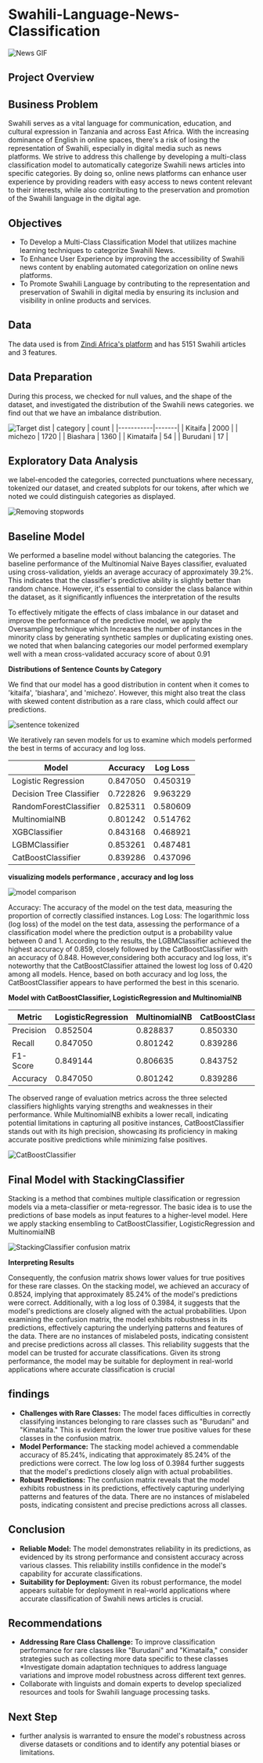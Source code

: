 # Swahili-Language-News-Classification
<img src="News.gif" alt="News GIF" style="max-height: 2630px;">


## Project Overview

## Business Problem

Swahili serves as a vital language for communication, education, and cultural expression in Tanzania and across East Africa. With the increasing dominance of English in online spaces, there's a risk of losing the representation of Swahili, especially in digital media such as news platforms. We strive to address this challenge by developing a multi-class classification model to automatically categorize Swahili news articles into specific categories. By doing so, online news platforms can enhance user experience by providing readers with easy access to news content relevant to their interests, while also contributing to the preservation and promotion of the Swahili language in the digital age.
## Objectives
* To Develop a Multi-Class Classification Model that utilizes machine learning techniques to categorize Swahili News.
* To Enhance User Experience by improving the accessibility of Swahili news content by enabling automated categorization on online news platforms.
* To Promote Swahili Language by contributing to the representation and preservation of Swahili in digital media by ensuring its inclusion and visibility in online products and services.
## Data
The data used is from [Zindi Africa's platform]( https://zindi.africa/hackathons/swahili-news-classification-challenge/data.) and has 5151 Swahili articles and 3 features.

## Data Preparation
During this process, we checked for null values, and the shape of the dataset, and investigated the distribution of the Swahili news categories. we find out that we have an imbalance distribution.




![Target dist](https://github.com/JohnNkakuyia/Swahili-Language-News-Classification-/blob/main/images/target_dist.jpg) 
| category  | count |
|-----------|-------|
| Kitaifa   | 2000  |
| michezo   | 1720  |
| Biashara  | 1360  |
| Kimataifa | 54    |
| Burudani  | 17    |

## Exploratory Data Analysis
we label-encoded the categories, corrected punctuations where necessary, tokenized our dataset, and created subplots for our tokens, after which we noted we could distinguish categories as displayed. 

![Removing stopwords](https://github.com/JohnNkakuyia/Swahili-Language-News-Classification-/blob/main/images/No_stopwords.jpg)

## Baseline Model
We performed a baseline model without balancing the categories. The baseline performance of the Multinomial Naive Bayes classifier, evaluated using cross-validation, yields an average accuracy of approximately 39.2%. This indicates that the classifier's predictive ability is slightly better than random chance. However, it's essential to consider the class balance within the dataset, as it significantly influences the interpretation of the results

To effectively mitigate the effects of class imbalance in our dataset and improve the
performance of the predictive model, we apply the Oversampling technique which Increases the
number of instances in the minority class by generating synthetic samples or duplicating
existing ones. we noted that when balancing categories our model performed exemplary well with a mean cross-validated accuracy score of about 0.91

**Distributions of Sentence Counts by Category**

We find that our model has a good distribution in content when it comes to 'kitaifa', 'biashara',
and 'michezo'. However, this might also treat the class with skewed content distribution as a
rare class, which could affect our predictions.

![sentence tokenized](https://github.com/JohnNkakuyia/Swahili-Language-News-Classification-/blob/main/images/Sentence_token.jpg)

We iteratively ran seven models for us to examine which models performed the best in terms of accuracy and log loss.

|    Model                   | Accuracy | Log Loss |
|---------------------------|----------|----------|
| Logistic Regression       | 0.847050 | 0.450319 |
| Decision Tree Classifier  | 0.722826 | 9.963229 |
| RandomForestClassifier    | 0.825311 | 0.580609 |
| MultinomialNB             | 0.801242 | 0.514762 |
| XGBClassifier             | 0.843168 | 0.468921 |
| LGBMClassifier            | 0.853261 | 0.487481 |
| CatBoostClassifier        | 0.839286 | 0.437096 |


**visualizing models performance , accuracy and log loss**

![model comparison](https://github.com/JohnNkakuyia/Swahili-Language-News-Classification-/blob/main/images/model_comparison.jpg)

Accuracy: The accuracy of the model on the test data, measuring the proportion of correctly
classified instances. Log Loss: The logarithmic loss (log loss) of the model on the test data,
assessing the performance of a classification model where the prediction output is a probability
value between 0 and 1. According to the results, the LGBMClassifier achieved the highest
accuracy of 0.859, closely followed by the CatBoostClassifier with an accuracy of 0.848. However,considering both accuracy and log loss, it's noteworthy that the CatBoostClassifier attained the
lowest log loss of 0.420 among all models.
Hence, based on both accuracy and log loss, the CatBoostClassifier appears to have performed
the best in this scenario.

**Model with CatBoostClassifier, LogisticRegression and MultinomialNB**

| Metric    | LogisticRegression | MultinomialNB | CatBoostClassifier |
|-----------|--------------------|---------------|--------------------|
| Precision | 0.852504           | 0.828837      | 0.850330           |
| Recall    | 0.847050           | 0.801242      | 0.839286           |
| F1-Score  | 0.849144           | 0.806635      | 0.843752           |
| Accuracy  | 0.847050           | 0.801242      | 0.839286           |



The observed range of evaluation metrics across the three selected classifiers highlights varying
strengths and weaknesses in their performance. While MultinomialNB exhibits a lower recall,
indicating potential limitations in capturing all positive instances, CatBoostClassifier stands out
with its high precision, showcasing its proficiency in making accurate positive predictions while
minimizing false positives.

![CatBoostClassifier](https://github.com/JohnNkakuyia/Swahili-Language-News-Classification-/blob/main/images/catboost_matrix.jpg)

## Final Model with StackingClassifier 
Stacking is a method that combines multiple classification or regression models via a meta-classifier or meta-regressor. The basic idea is to use the predictions of base models as input features to a higher-level model. Here we apply stacking ensembling to CatBoostClassifier, LogisticRegression and MultinomialNB

![StackingClassifier confusion matrix](https://github.com/JohnNkakuyia/Swahili-Language-News-Classification-/blob/main/images/final_confusion_matrix.jpg)

**Interpreting Results**

 Consequently, the confusion matrix shows lower values for true positives for these rare classes.
On the stacking model, we achieved an accuracy of 0.8524, implying that approximately 85.24%
of the model's predictions were correct. Additionally, with a log loss of 0.3984, it suggests that
the model's predictions are closely aligned with the actual probabilities.
Upon examining the confusion matrix, the model exhibits robustness in its predictions,
effectively capturing the underlying patterns and features of the data. There are no instances of
mislabeled posts, indicating consistent and precise predictions across all classes. This reliability
suggests that the model can be trusted for accurate classifications. Given its strong
performance, the model may be suitable for deployment in real-world applications where
accurate classification is crucial

## findings
* **Challenges with Rare Classes:** The model faces difficulties in correctly classifying instances belonging to rare classes such as "Burudani" and "Kimataifa." This is evident from the lower true positive values for these classes in the confusion matrix.
* **Model Performance:** The stacking model achieved a commendable accuracy of 85.24%, indicating that approximately 85.24% of the predictions were correct. The low log loss of 0.3984 further suggests that the model's predictions closely align with actual probabilities.
* **Robust Predictions:** The confusion matrix reveals that the model exhibits robustness in its predictions, effectively capturing underlying patterns and features of the data. There are no instances of mislabeled posts, indicating consistent and precise predictions across all classes.

## Conclusion
* **Reliable Model:** The model demonstrates reliability in its predictions, as evidenced by its strong performance and consistent accuracy across various classes. This reliability instills confidence in the model's capability for accurate classifications.
* **Suitability for Deployment:** Given its robust performance, the model appears suitable for deployment in real-world applications where accurate classification of Swahili news articles is crucial.
  
## Recommendations 
* **Addressing Rare Class Challenge:** To improve classification performance for rare classes like "Burudani" and "Kimataifa," consider strategies such as collecting more data specific to these classes 
*Investigate domain adaptation techniques to address language variations and improve model robustness across different text genres.
* Collaborate with linguists and domain experts to develop specialized resources and tools for Swahili language processing tasks.

## Next Step

* further analysis is warranted to ensure the model's robustness across diverse datasets or conditions and to identify any potential biases or limitations.

